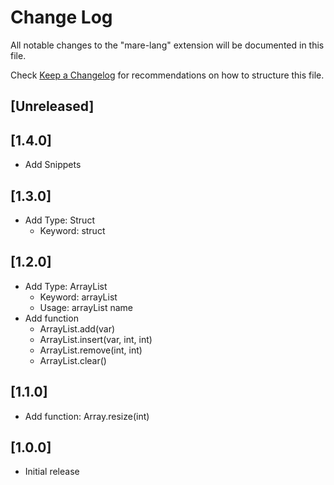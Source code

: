 # Change Log

All notable changes to the "mare-lang" extension will be documented in this file.

Check [Keep a Changelog](http://keepachangelog.com/) for recommendations on how to structure this file.

## [Unreleased]

## [1.4.0]

- Add Snippets

## [1.3.0]

- Add Type: Struct
  - Keyword: struct

## [1.2.0]

- Add Type: ArrayList
  - Keyword: arrayList
  - Usage: arrayList<type> name
- Add function
  - ArrayList.add(var)
  - ArrayList.insert(var, int, int)
  - ArrayList.remove(int, int)
  - ArrayList.clear()

## [1.1.0]

- Add function: Array.resize(int) 

## [1.0.0]

- Initial release